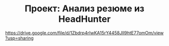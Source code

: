 # <center> Проект: Анализ резюме из HeadHunter  
https://drive.google.com/file/d/1Zbdrp4rIwKA15rY4458JIl9htE77omOm/view?usp=sharing
